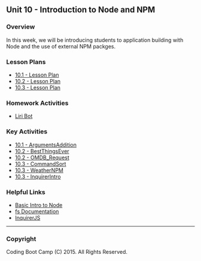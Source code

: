 ## Unit 10 - Introduction to Node and NPM

### Overview

In this week, we will be introducing students to application building with Node and the use of external NPM packges. 

### Lesson Plans

* [10.1 - Lesson Plan](1-Class-Content/10.1/10.1-Lessonplan.md)
* [10.2 - Lesson Plan](1-Class-Content/10.2/10.2-Lessonplan.md)
* [10.3 - Lesson Plan](1-Class-Content/10.3/10.3-Lessonplan.md)

### Homework Activities

* [Liri Bot](/02-lesson-plans/10-intro-node-three-days/2-Homework/Instructions)

### Key Activities

* [10.1 - ArgumentsAddition](1-Class-Content/10.1/Activities/4-ArgumentsAddition)
* [10.2 - BestThingsEver](1-Class-Content/10.2/Activities/04-BestThingsEver)
* [10.2 - OMDB_Request](1-Class-Content/10.2/Activities/08-OMDB_Request)
* [10.3 - CommandSort](1-Class-Content/10.3/Activities/01-CommandSort)
* [10.3 - WeatherNPM](1-Class-Content/10.3/Activities/03-WeatherNPM)
* [10.3 - InquirerIntro](1-Class-Content/10.3/Activities/06-Inquirer_Intro)

### Helpful Links

* [Basic Intro to Node](http://blog.modulus.io/absolute-beginners-guide-to-nodejs)
* [fs Documentation](https://nodejs.org/api/fs.html)
* [InquirerJS](https://www.npmjs.com/package/inquirer)

- - -

### Copyright

Coding Boot Camp (C) 2015. All Rights Reserved.

